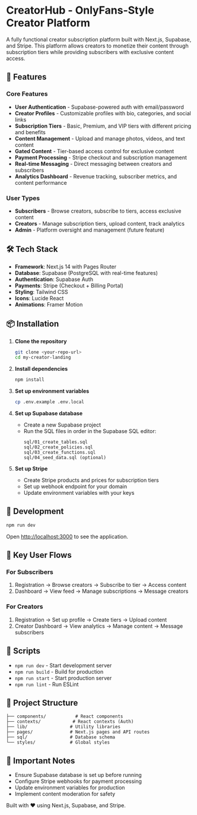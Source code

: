 # CreatorHub - OnlyFans-Style Creator Platform

A fully functional creator subscription platform built with Next.js, Supabase, and Stripe. This platform allows creators to monetize their content through subscription tiers while providing subscribers with exclusive content access.

## 🚀 Features

### Core Features
- **User Authentication** - Supabase-powered auth with email/password
- **Creator Profiles** - Customizable profiles with bio, categories, and social links
- **Subscription Tiers** - Basic, Premium, and VIP tiers with different pricing and benefits
- **Content Management** - Upload and manage photos, videos, and text content
- **Gated Content** - Tier-based access control for exclusive content
- **Payment Processing** - Stripe checkout and subscription management
- **Real-time Messaging** - Direct messaging between creators and subscribers
- **Analytics Dashboard** - Revenue tracking, subscriber metrics, and content performance

### User Types
- **Subscribers** - Browse creators, subscribe to tiers, access exclusive content
- **Creators** - Manage subscription tiers, upload content, track analytics
- **Admin** - Platform oversight and management (future feature)

## 🛠 Tech Stack

- **Framework**: Next.js 14 with Pages Router
- **Database**: Supabase (PostgreSQL with real-time features)
- **Authentication**: Supabase Auth
- **Payments**: Stripe (Checkout + Billing Portal)
- **Styling**: Tailwind CSS
- **Icons**: Lucide React
- **Animations**: Framer Motion

## 📦 Installation

1. **Clone the repository**
   ```bash
   git clone <your-repo-url>
   cd my-creator-landing
   ```

2. **Install dependencies**
   ```bash
   npm install
   ```

3. **Set up environment variables**
   ```bash
   cp .env.example .env.local
   ```

4. **Set up Supabase database**
   - Create a new Supabase project
   - Run the SQL files in order in the Supabase SQL editor:
     ```
     sql/01_create_tables.sql
     sql/02_create_policies.sql
     sql/03_create_functions.sql
     sql/04_seed_data.sql (optional)
     ```

5. **Set up Stripe**
   - Create Stripe products and prices for subscription tiers
   - Set up webhook endpoint for your domain
   - Update environment variables with your keys

## 🚀 Development

```bash
npm run dev
```

Open [http://localhost:3000](http://localhost:3000) to see the application.

## 🎯 Key User Flows

### For Subscribers
1. Registration → Browse creators → Subscribe to tier → Access content
2. Dashboard → View feed → Manage subscriptions → Message creators

### For Creators
1. Registration → Set up profile → Create tiers → Upload content
2. Creator Dashboard → View analytics → Manage content → Message subscribers

## 🔧 Scripts

- `npm run dev` - Start development server
- `npm run build` - Build for production
- `npm run start` - Start production server
- `npm run lint` - Run ESLint

## 📁 Project Structure

```
├── components/           # React components
├── contexts/            # React contexts (Auth)
├── lib/                # Utility libraries
├── pages/              # Next.js pages and API routes
├── sql/                # Database schema
└── styles/             # Global styles
```

## 🚨 Important Notes

- Ensure Supabase database is set up before running
- Configure Stripe webhooks for payment processing
- Update environment variables for production
- Implement content moderation for safety

Built with ❤️ using Next.js, Supabase, and Stripe.
